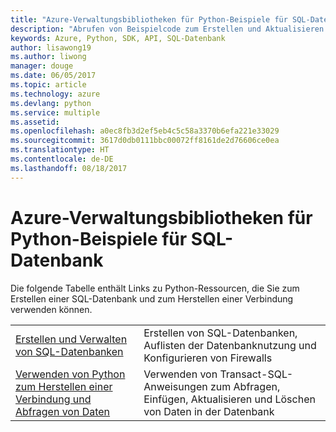 ```yaml
---
title: "Azure-Verwaltungsbibliotheken für Python-Beispiele für SQL-Datenbank"
description: "Abrufen von Beispielcode zum Erstellen und Aktualisieren von Azure SQL-Datenbanken mit den Azure-Verwaltungsbibliotheken für Python"
keywords: Azure, Python, SDK, API, SQL-Datenbank
author: lisawong19
ms.author: liwong
manager: douge
ms.date: 06/05/2017
ms.topic: article
ms.technology: azure
ms.devlang: python
ms.service: multiple
ms.assetid: 
ms.openlocfilehash: a0ec8fb3d2ef5eb4c5c58a3370b6efa221e33029
ms.sourcegitcommit: 3617d0db0111bbc00072ff8161de2d76606ce0ea
ms.translationtype: HT
ms.contentlocale: de-DE
ms.lasthandoff: 08/18/2017
---
```

# <a name="azure-management-libraries-for-python-samples-for-sql-database"></a>Azure-Verwaltungsbibliotheken für Python-Beispiele für SQL-Datenbank

Die folgende Tabelle enthält Links zu Python-Ressourcen, die Sie zum Erstellen einer SQL-Datenbank und zum Herstellen einer Verbindung verwenden können. 

| ||
|---|---|
| [Erstellen und Verwalten von SQL-Datenbanken][1] | Erstellen von SQL-Datenbanken, Auflisten der Datenbanknutzung und Konfigurieren von Firewalls  | 
| [Verwenden von Python zum Herstellen einer Verbindung und Abfragen von Daten][2] | Verwenden von Transact-SQL-Anweisungen zum Abfragen, Einfügen, Aktualisieren und Löschen von Daten in der Datenbank | 

[1]: https://azure.microsoft.com/resources/samples/sql-database-python-manage/
[2]: https://docs.microsoft.com/azure/sql-database/sql-database-connect-query-python
